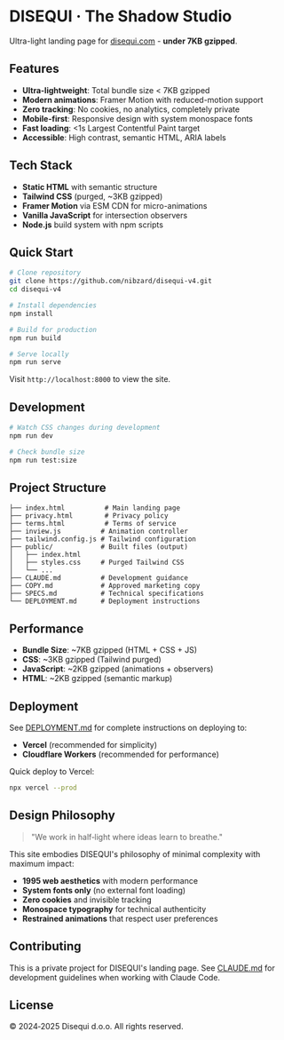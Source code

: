 # DISEQUI · The Shadow Studio

Ultra-light landing page for [disequi.com](https://disequi.com) - **under 7KB gzipped**.

## Features

- **Ultra-lightweight**: Total bundle size < 7KB gzipped
- **Modern animations**: Framer Motion with reduced-motion support  
- **Zero tracking**: No cookies, no analytics, completely private
- **Mobile-first**: Responsive design with system monospace fonts
- **Fast loading**: <1s Largest Contentful Paint target
- **Accessible**: High contrast, semantic HTML, ARIA labels

## Tech Stack

- **Static HTML** with semantic structure
- **Tailwind CSS** (purged, ~3KB gzipped)
- **Framer Motion** via ESM CDN for micro-animations
- **Vanilla JavaScript** for intersection observers
- **Node.js** build system with npm scripts

## Quick Start

```bash
# Clone repository
git clone https://github.com/nibzard/disequi-v4.git
cd disequi-v4

# Install dependencies
npm install

# Build for production
npm run build

# Serve locally
npm run serve
```

Visit `http://localhost:8000` to view the site.

## Development

```bash
# Watch CSS changes during development
npm run dev

# Check bundle size
npm run test:size
```

## Project Structure

```
├── index.html          # Main landing page
├── privacy.html        # Privacy policy
├── terms.html          # Terms of service  
├── inview.js          # Animation controller
├── tailwind.config.js # Tailwind configuration
├── public/            # Built files (output)
│   ├── index.html
│   ├── styles.css     # Purged Tailwind CSS
│   └── ...
├── CLAUDE.md          # Development guidance
├── COPY.md            # Approved marketing copy
├── SPECS.md           # Technical specifications
└── DEPLOYMENT.md      # Deployment instructions
```

## Performance

- **Bundle Size**: ~7KB gzipped (HTML + CSS + JS)
- **CSS**: ~3KB gzipped (Tailwind purged)
- **JavaScript**: ~2KB gzipped (animations + observers)
- **HTML**: ~2KB gzipped (semantic markup)

## Deployment

See [DEPLOYMENT.md](./DEPLOYMENT.md) for complete instructions on deploying to:

- **Vercel** (recommended for simplicity)
- **Cloudflare Workers** (recommended for performance)

Quick deploy to Vercel:
```bash
npx vercel --prod
```

## Design Philosophy

> "We work in half‑light where ideas learn to breathe."

This site embodies DISEQUI's philosophy of minimal complexity with maximum impact:

- **1995 web aesthetics** with modern performance
- **System fonts only** (no external font loading)
- **Zero cookies** and invisible tracking
- **Monospace typography** for technical authenticity
- **Restrained animations** that respect user preferences

## Contributing

This is a private project for DISEQUI's landing page. See [CLAUDE.md](./CLAUDE.md) for development guidelines when working with Claude Code.

## License

© 2024‑2025 Disequi d.o.o. All rights reserved.